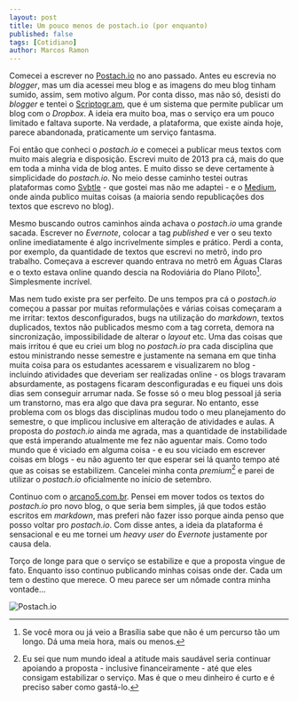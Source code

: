 ```yaml
---
layout: post
title: Um pouco menos de postach.io (por enquanto)
published: false
tags: [Cotidiano]
author: Marcos Ramon
---
```


Comecei a escrever no [Postach.io](http://postach.io/) no ano passado. Antes eu escrevia no *blogger*, mas um dia acessei meu blog e as imagens do meu blog tinham sumido, assim, sem motivo algum. Por conta disso, mas não só, desisti do *blogger* e tentei o [Scriptogr.am](http://scriptogr.am/), que é um sistema que permite publicar um blog com o *Dropbox*. A ideia era muito boa, mas o serviço era um pouco limitado e faltava suporte. Na verdade, a plataforma, que existe ainda hoje, parece abandonada, praticamente um serviço fantasma.

Foi então que conheci o *postach.io* e comecei a publicar meus textos com muito mais alegria e disposição. Escrevi muito de 2013 pra cá, mais do que em toda a minha vida de blog antes. E muito disso se deve certamente à simplicidade do *postach.io*. No meio desse caminho testei outras plataformas como [Svbtle](http://marcosramon.svbtle.com/) -  que gostei mas não me adaptei - e o [Medium](https://medium.com/@mrtollens), onde ainda publico muitas coisas (a maioria sendo republicações dos textos que escrevo no blog).

Mesmo buscando outros caminhos ainda achava o *postach.io* uma grande sacada. Escrever no *Evernote*, colocar a tag *published* e ver o seu texto online imediatamente é algo incrivelmente simples e prático. Perdi a conta, por exemplo, da quantidade de textos que escrevi no metrô, indo pro trabalho. Começava a escrever quando entrava no metrô em Águas Claras e o texto estava online quando descia na Rodoviária do Plano Piloto[^1]. Simplesmente incrível.

Mas nem tudo existe pra ser perfeito. De uns tempos pra cá o *postach.io* começou a passar por muitas reformulações e várias coisas começaram a me irritar: textos desconfigurados, bugs na utilização do *markdown*, textos duplicados, textos não publicados mesmo com a tag correta, demora na sincronização, impossibilidade de alterar o *layout* etc. Uma das coisas que mais irritou é que eu criei um blog no *postach.io* pra cada disciplina que estou ministrando nesse semestre e justamente na semana em que tinha muita coisa para os estudantes acessarem e visualizarem no blog - incluindo atividades que deveriam ser realizadas online - os blogs travaram absurdamente, as postagens ficaram desconfiguradas e eu fiquei uns dois dias sem conseguir arrumar nada. Se fosse só o meu blog pessoal já seria um transtorno, mas era algo que dava pra segurar. No entanto, esse problema com os blogs das disciplinas mudou todo o meu planejamento do semestre, o que implicou inclusive em alteração de atividades e aulas.
A proposta do *postach.io* ainda me agrada, mas a quantidade de instabilidade que está imperando atualmente me fez não aguentar mais. Como todo mundo que é viciado em alguma coisa - e eu sou viciado em escrever coisas em blogs - eu não aguento ter que esperar sei lá quanto tempo até que as coisas se estabilizem. Cancelei minha conta *premium*[^2] e parei de utilizar o *postach.io* oficialmente no início de setembro.

Continuo com o [arcano5.com.br](http://www.arcano5.com.br/). Pensei em mover todos os textos do *postach.io* pro novo blog, o que seria bem simples, já que todos estão escritos em *markdown*, mas preferi não fazer isso porque ainda penso que posso voltar pro *postach.io*. Com disse antes, a ideia da plataforma é sensacional e eu me tornei um *heavy user* do *Evernote* justamente por causa dela.

Torço de longe para que o serviço se estabilize e que a proposta vingue de fato. Enquanto isso continuo publicando minhas coisas onde der. Cada um tem o destino que merece. O meu parece ser um nômade contra minha vontade...

![Postach.io](https://appcenter.evernote.com/assets/img/apps/postashio/web/postachio-web-4.png)

[^1]: Se você mora ou já veio a Brasília sabe que não é um percurso tão um longo. Dá uma meia hora, mais ou menos.
[^2]: Eu sei que num mundo ideal a atitude mais saudável seria continuar apoiando a proposta - inclusive financeiramente - até que eles consigam estabilizar o serviço. Mas é que o meu dinheiro é curto e é preciso saber como gastá-lo.
